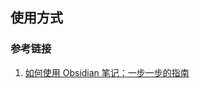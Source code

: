 ## 使用方式

### 参考链接
1. [如何使用 Obsidian 笔记：一步一步的指南](https://pkmer.cn/Pkmer-Docs/10-obsidian/obsidian%E4%BD%BF%E7%94%A8%E6%8A%80%E5%B7%A7/%E5%A6%82%E4%BD%95%E4%BD%BF%E7%94%A8obsidian%E7%AC%94%E8%AE%B0-%E4%B8%80%E6%AD%A5%E4%B8%80%E6%AD%A5%E7%9A%84%E6%8C%87%E5%8D%97)